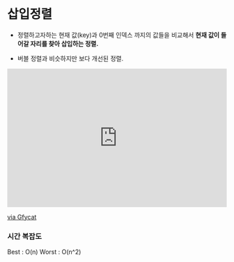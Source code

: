 # 삽입정렬

- 정렬하고자하는 현재 값(key)과 0번째 인덱스 까지의 값들을 비교해서 **현재 값이 들어갈 자리를 찾아 삽입하는 정렬.**

- 버블 정렬과 비슷하지만 보다 개선된 정렬.

<div style='position:relative; padding-bottom:calc(54.33% + 44px)'><iframe src='https://gfycat.com/ifr/DenseBaggyIbis' frameborder='0' scrolling='no' width='100%' height='100%' style='position:absolute;top:0;left:0;' allowfullscreen></iframe></div><p> <a href="https://gfycat.com/densebaggyibis">via Gfycat</a></p>

### 시간 복잡도
Best : O(n)
Worst : O(n^2)
